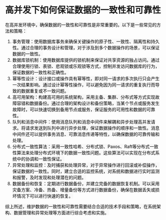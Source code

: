 # 高并发下如何保证数据的一致性和可靠性

<font style="color:rgb(0, 0, 0);background-color:rgb(248, 248, 248);">在高并发环境中，确保数据的一致性和可靠性是非常重要的。以下是一些常见的方法和策略：</font>

1. <font style="color:rgb(0, 0, 0);background-color:rgb(248, 248, 248);">事务管理：使用数据库事务来确保关键操作的原子性、一致性、隔离性和持久性。通过合理的事务设计和管理，对于涉及到多个数据操作的场景，可以保证数据的一致性。</font>
2. <font style="color:rgb(0, 0, 0);background-color:rgb(248, 248, 248);">数据库锁机制：使用数据库提供的锁机制来保证对共享资源的独占访问。通过合理使用行锁、表锁、悲观锁或乐观锁等方式，控制并发访问数据库的行为，保证数据的一致性和正确性。</font>
3. <font style="color:rgb(0, 0, 0);background-color:rgb(248, 248, 248);">幂等性设计：设计接口或操作具有幂等性，即对同一请求的多次执行只会产生一次结果影响。通过设计幂等性操作，可以避免因为同一请求的重复执行而导致的数据重复或不一致问题。</font>
4. <font style="color:rgb(0, 0, 0);background-color:rgb(248, 248, 248);">高可用架构：构建高可用的系统架构，采用主备、集群、分布式等方式实现故障容错和数据备份。通过合理的架构设计和备份策略，当某个节点或服务发生故障时，可以快速切换到备用节点或服务，保证服务的可用性和数据的可靠性。</font>
5. <font style="color:rgb(0, 0, 0);background-color:rgb(248, 248, 248);">队列和消息中间件：使用消息队列和消息中间件来解耦和异步处理高并发请求。将请求发送到队列中进行异步处理，保证数据操作的顺序和一致性。消息中间件还可以提供事务消息、可靠消息传递等特性，以确保数据的可靠传输和处理。</font>
6. <font style="color:rgb(0, 0, 0);background-color:rgb(248, 248, 248);">分布式一致性算法：采用一致性哈希、分布式锁、Paxos、Raft等分布式一致性算法来处理分布式环境下的数据一致性问题。这些算法可以实现在分布式系统中的协调和一致性保证。</font>
7. <font style="color:rgb(0, 0, 0);background-color:rgb(248, 248, 248);">异常处理和监控：及时捕获和处理异常，对于异常操作进行回滚或补偿操作，保证数据的一致性。同时，建立合适的监控系统，对系统和数据进行实时监测和报警，及时发现和处理潜在的问题。</font>
8. <font style="color:rgb(0, 0, 0);background-color:rgb(248, 248, 248);">数据备份和恢复：定期进行数据备份，并建立完备的数据恢复机制。可以采用灾备方案、冷备、热备、增量备份等方式进行数据备份，确保在数据丢失或损坏情况下可以进行快速的恢复。</font>

<font style="color:rgb(0, 0, 0);background-color:rgb(248, 248, 248);">综上所述，维护数据的一致性和可靠性需要结合合适的技术手段和策略，在系统架构、数据管理和异常处理等方面进行综合考虑和实施。</font>


